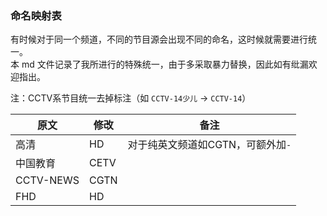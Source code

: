 ### 命名映射表

有时候对于同一个频道，不同的节目源会出现不同的命名，这时候就需要进行统一。    
本 md 文件记录了我所进行的特殊统一，由于多采取暴力替换，因此如有纰漏欢迎指出。   

注：CCTV系节目统一去掉标注（如 `CCTV-14少儿` -> `CCTV-14`）

| 原文 | 修改 | 备注 |
| ---- | ---- | ---- |  
| 高清 | HD | 对于纯英文频道如CGTN，可额外加`-` |
| 中国教育 | CETV | |
| CCTV-NEWS | CGTN | |
| FHD | HD | |
